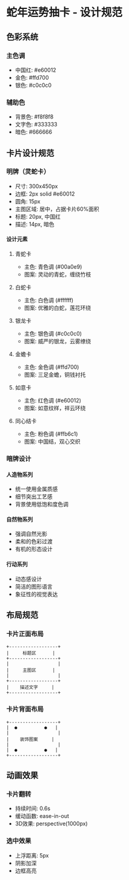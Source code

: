 # 蛇年运势抽卡 - 设计规范

## 色彩系统

### 主色调
- 中国红: #e60012
- 金色: #ffd700
- 银色: #c0c0c0

### 辅助色
- 背景色: #f8f8f8
- 文字色: #333333
- 暗色: #666666

## 卡片设计规范

### 明牌（灵蛇卡）
- 尺寸: 300x450px
- 边框: 2px solid #e60012
- 圆角: 15px
- 主图区域: 居中，占据卡片60%面积
- 标题: 20px, 中国红
- 描述: 14px, 暗色

#### 设计元素
1. 青蛇卡
   - 主色: 青色调 (#00a0e9)
   - 图案: 灵动的青蛇，缠绕竹枝
   
2. 白蛇卡
   - 主色: 白色调 (#ffffff)
   - 图案: 优雅的白蛇，莲花环绕
   
3. 银龙卡
   - 主色: 银色调 (#c0c0c0)
   - 图案: 威严的银龙，云雾缭绕
   
4. 金蟾卡
   - 主色: 金色调 (#ffd700)
   - 图案: 三足金蟾，铜钱衬托
   
5. 如意卡
   - 主色: 红色调 (#e60012)
   - 图案: 如意纹样，祥云环绕
   
6. 同心结卡
   - 主色: 粉色调 (#ffb6c1)
   - 图案: 中国结，双心交织

### 暗牌设计

#### 人造物系列
- 统一使用金属质感
- 细节突出工艺感
- 背景使用低饱和度色调

#### 自然物系列
- 强调自然光影
- 柔和的色彩过渡
- 有机的形态设计

#### 行动系列
- 动态感设计
- 简洁的图形语言
- 象征性的视觉表达

## 布局规范

### 卡片正面布局
```
+------------------+
|     标题区      |
+------------------+
|                  |
|     主图区      |
|                  |
+------------------+
|    描述文字     |
+------------------+
```

### 卡片背面布局
```
+------------------+
|  ●          ●   |
|                  |
|    装饰图案     |
|                  |
|  ●          ●   |
+------------------+
```

## 动画效果

### 卡片翻转
- 持续时间: 0.6s
- 缓动函数: ease-in-out
- 3D效果: perspective(1000px)

### 选中效果
- 上浮距离: 5px
- 阴影加深
- 边框高亮
